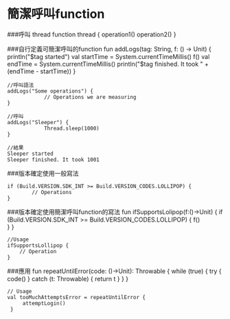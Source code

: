 # 簡潔呼叫function
###呼叫 thread function
	thread {
	        operation1()
	        operation2()
	 }

###自行定義可簡潔呼叫的function
	fun addLogs(tag: String, f: () -> Unit) {
	            println("$tag started")
	            val startTime = System.currentTimeMillis()
	            f()
	            val endTime = System.currentTimeMillis()
	            println("$tag finished. It took " + (endTime - startTime))
	}
	
	//呼叫語法
	addLogs("Some operations") {
	            // Operations we are measuring
	}
	
	//呼叫
	addLogs("Sleeper") {
	            Thread.sleep(1000)
	}
	
	//結果
	Sleeper started
	Sleeper finished. It took 1001
	
###版本確定使用一般寫法
	
	if (Build.VERSION.SDK_INT >= Build.VERSION_CODES.LOLLIPOP) {
            // Operations
	}
###版本確定使用簡潔呼叫function的寫法
	fun ifSupportsLolipop(f:()->Unit) {
	            if (Build.VERSION.SDK_INT >= Build.VERSION_CODES.LOLLIPOP)
	            {
	             f()         
	            }
	}
	
	//Usage
	ifSupportsLollipop {
	    // Operation
	}

###應用
	fun repeatUntilError(code: ()->Unit): Throwable {
	            while (true) {
	                try { 
	                  code()
	                } catch (t: Throwable) {
	                    return t
	                } 
	             }
	}
	
	
	// Usage
	val tooMuchAttemptsError = repeatUntilError {
	     attemptLogin()
	 }
